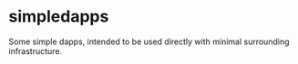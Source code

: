 # simpledapps

Some simple dapps, intended to be used directly with minimal surrounding infrastructure.
